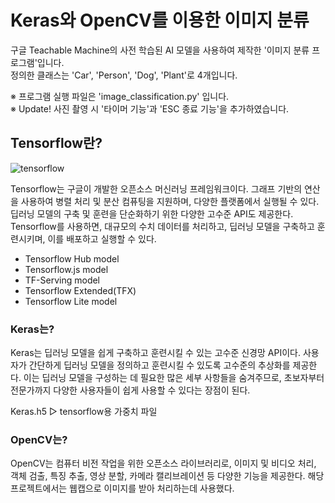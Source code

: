 # Keras와 OpenCV를 이용한 이미지 분류
구글 Teachable Machine의 사전 학습된 AI 모델을 사용하여 제작한 '이미지 분류 프로그램'입니다. <br>
정의한 클래스는 'Car', 'Person', 'Dog', 'Plant'로 4개입니다. 

※ 프로그램 실행 파일은 'image_classification.py' 입니다. <br>
※ Update! 사진 촬영 시 '타이머 기능'과 'ESC 종료 기능'을 추가하였습니다.

## Tensorflow란?

![tensorflow](https://img.shields.io/badge/TensorFlow-FF6F00?style=for-the-badge&logo=tensorflow&logoColor=white)

Tensorflow는 구글이 개발한 오픈소스 머신러닝 프레임워크이다. 그래프 기반의 연산을 사용하여 병렬 처리 및 분산 컴퓨팅을 지원하며, 다양한 플랫폼에서 실행될 수 있다. 딥러닝 모델의 구축 및 훈련을 단순화하기 위한 다양한 고수준 API도 제공한다. Tensorflow를 사용하면, 대규모의 수치 데이터를 처리하고, 딥러닝 모델을 구축하고 훈련시키며, 이를 배포하고 실행할 수 있다. 
- Tensorflow Hub model
- Tensorflow.js model
- TF-Serving model
- Tensorflow Extended(TFX)
- Tensorflow Lite model

### Keras는?
Keras는 딥러닝 모델을 쉽게 구축하고 훈련시킬 수 있는 고수준 신경망 API이다. 사용자가 간단하게 딥러닝 모델을 정의하고 훈련시킬 수 있도록 고수준의 추상화를 제공한다. 이는 딥러닝 모델을 구성하는 데 필요한 많은 세부 사항들을 숨겨주므로, 초보자부터 전문가까지 다양한 사용자들이 쉽게 사용할 수 있다는 장점이 된다. 

Keras.h5 ▷ tensorflow용 가중치 파일

### OpenCV는?
OpenCV는 컴퓨터 비전 작업을 위한 오픈소스 라이브러리로, 이미지 및 비디오 처리, 객체 검출, 특징 추출, 영상 분할, 카메라 캘리브레이션 등 다양한 기능을 제공한다. 해당 프로젝트에서는 웹캡으로 이미지를 받아 처리하는데 사용했다.  
